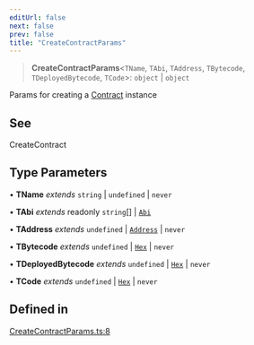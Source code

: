 ```yaml
---
editUrl: false
next: false
prev: false
title: "CreateContractParams"
---
```


> **CreateContractParams**\<`TName`, `TAbi`, `TAddress`, `TBytecode`, `TDeployedBytecode`, `TCode`\>: `object` \| `object`

Params for creating a [Contract](../../../../../../../reference/tevm/contract/type-aliases/contract) instance

## See

CreateContract

## Type Parameters

• **TName** *extends* `string` \| `undefined` \| `never`

• **TAbi** *extends* readonly `string`[] \| [`Abi`](/reference/tevm/utils/type-aliases/abi/)

• **TAddress** *extends* `undefined` \| [`Address`](/reference/tevm/utils/type-aliases/address/) \| `never`

• **TBytecode** *extends* `undefined` \| [`Hex`](/reference/tevm/utils/type-aliases/hex/) \| `never`

• **TDeployedBytecode** *extends* `undefined` \| [`Hex`](/reference/tevm/utils/type-aliases/hex/) \| `never`

• **TCode** *extends* `undefined` \| [`Hex`](/reference/tevm/utils/type-aliases/hex/) \| `never`

## Defined in

[CreateContractParams.ts:8](https://github.com/evmts/tevm-monorepo/blob/main/packages/contract/src/CreateContractParams.ts#L8)
